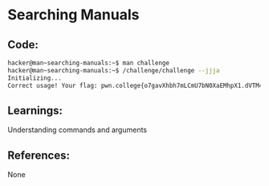 # Searching Manuals
## Code:
```bash
hacker@man~searching-manuals:~$ man challenge
hacker@man~searching-manuals:~$ /challenge/challenge --jjja
Initializing...
Correct usage! Your flag: pwn.college{o7gavXhbh7mLCmU7bN0XaEMhpX1.dVTM4QDLycjN0czW}
```
## Learnings:
Understanding commands and arguments

## References:
None

